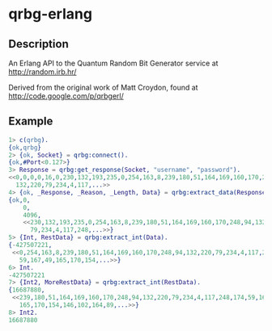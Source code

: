 qrbg-erlang
===========


Description
-----------
An Erlang API to the Quantum Random Bit Generator service at
http://random.irb.hr/

Derived from the original work of Matt Croydon, found at
http://code.google.com/p/qrbgerl/


Example
-------
```erlang
1> c(qrbg).
{ok,qrbg}
2> {ok, Socket} = qrbg:connect().
{ok,#Port<0.127>}
3> Response = qrbg:get_response(Socket, "username", "password").
<<0,0,0,0,16,0,230,132,193,235,0,254,163,8,239,180,51,164,169,160,170,248,94,
  132,220,79,234,4,117,...>>
4> {ok, _Response, _Reason, _Length, Data} = qrbg:extract_data(Response).
{ok,0,
    0,
    4096,
    <<230,132,193,235,0,254,163,8,239,180,51,164,169,160,170,248,94,132,220,
      79,234,4,117,248,...>>}
5> {Int, RestData} = qrbg:extract_int(Data).
{-427507221,
 <<0,254,163,8,239,180,51,164,169,160,170,248,94,132,220,79,234,4,117,248,174,
   59,167,49,165,170,154,...>>}
6> Int.
-427507221
7> {Int2, MoreRestData} = qrbg:extract_int(RestData).
{16687880,
 <<239,180,51,164,169,160,170,248,94,132,220,79,234,4,117,248,174,59,167,49,
   165,170,154,146,102,164,89,...>>}
8> Int2.
16687880
```
